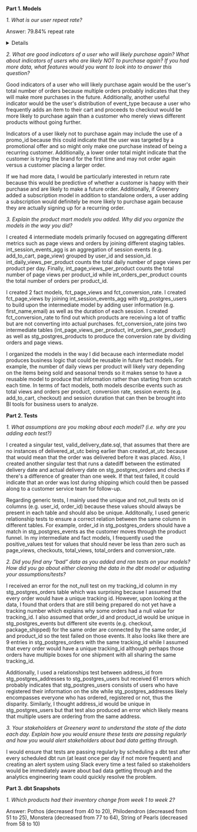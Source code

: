 **Part 1. Models**

*1. What is our user repeat rate?* 

Answer: 79.84% repeat rate

<details>


```sql

with orders_cohort as (

    select user_id
    , count(distinct(order_id)) as user_orders
    from dev_db.dbt_kevinhannon95gmailcom.stg_postgres_orders
    group by 1
)

, users_bucket as (

    select
        user_id
        , (user_orders = 1)::int as has_one_purchase
        , (user_orders = 2)::int as has_two_purchases
        , (user_orders = 3)::int as has_three_purchases
        , (user_orders >= 2)::int as has_two_plus_purchases
    from orders_cohort
)

select
    sum(has_one_purchase) as one_purchase
    , sum(has_two_purchases) as two_purchases
    , sum(has_three_purchases) as three_purchases
    , sum(has_two_plus_purchases) as two_plus_purchases
    , count(distinct user_id) as num_users_w_purchase
    , div0(two_plus_purchases, num_users_w_purchase) as repeat_rate
from users_bucket

```

</details>

*2. What are good indicators of a user who will likely purchase again? What about indicators of users who are likely NOT to purchase again? If you had more data, what features would you want to look into to answer this question?*

Good indicators of a user who will likely purchase again would be the user's total number of orders because multiple orders probably indicates that they will make more purchases in the future. Additionally, another useful indicator would be the user's distribution of event_type because a user who frequently adds an item to their cart and proceeds to checkout would be more likely to purchase again than a customer who merely views different products without going further.

Indicators of a user likely not to purchase again may include the use of a promo_id because this could indicate that the user was targeted by a promotional offer and so might only make one purchase instead of being a recurring customer. Additionally, a lower order total might indicate that the customer is trying the brand for the first time and may not order again versus a customer placing a larger order. 

If we had more data, I would be particularly interested in return rate because this would be predictive of whether a customer is happy with their purchase and are likely to make a future order.  Additionally, if Greenery added a subscription model in addition to standalone orders, a user adding a subscription would definitely be more likely to purchase again because they are actually signing up for a recurring order.

*3. Explain the product mart models you added. Why did you organize the models in the way you did?*

I created 4 intermediate models primarily focused on aggregating different metrics such as page views and orders by joining different staging tables. int_session_events_agg is an aggregation of session events (e.g. add_to_cart, page_view) grouped by user_id and session_id. int_daily_views_per_product counts the total daily number of page views per product per day. Finally, int_page_views_per_product counts the total number of page views per product_id while int_orders_per_product counts the total number of orders per product_id.

I created 2 fact models, fct_page_views and fct_conversion_rate. I created fct_page_views by joining int_session_events_agg with stg_postgres_users to build upon the intermediate model by adding user information (e.g. first_name,email) as well as the duration of each session. I created fct_conversion_rate to find out which products are receiving a lot of traffic but are not converting into actual purchases. fct_conversion_rate joins two intermediate tables (int_page_views_per_product, int_orders_per_product) as well as stg_postgres_products to produce the conversion rate by dividing orders and page views.

I organized the models in the way I did because each intermediate model produces business logic that could be reusable in future fact models. For example, the number of daily views per product will likely vary depending on the items being sold and seasonal trends so it makes sense to have a reusable model to produce that information rather than starting from scratch each time. In terms of fact models, both models describe events such as total views and orders per product, conversion rate, session events (e.g. add_to_cart, checkout) and session duration that can then be brought into BI tools for business users to analyze.

**Part 2. Tests**

*1. What assumptions are you making about each model? (i.e. why are you adding each test?)*

I created a singular test, valid_delivery_date.sql, that assumes that there are no instances of delivered_at_utc being earlier than created_at_utc because that would mean that the order was delivered before it was placed. Also, I created another singular test that runs a datediff between the estimated delivery date and actual delivery date on stg_postgres_orders and checks if there's a difference of greater than one week. If that test failed, it could indicate that an order was lost during shipping which could then be passed along to a customer service team for follow-up.

Regarding generic tests, I mainly used the unique and not_null tests on id columns (e.g. user_id, order_id) because these values should always be present in each table and should also be unique. Additonally, I used generic relationship tests to ensure a correct relation between the same column in different tables. For example, order_id in stg_postgres_orders should have a match in stg_postgres_events as the customer moves through the product funnel. In my intermediate and fact models, I frequently used the positive_values test for values that should never be less than zero such as page_views, checkouts, total_views, total_orders and conversion_rate.

*2. Did you find any “bad” data as you added and ran tests on your models? How did you go about either cleaning the data in the dbt model or adjusting your assumptions/tests?*

I received an error for the not_null test on my tracking_id column in my stg_postgres_orders table which was surprising because I assumed that every order would have a unique tracking id. However, upon looking at the data, I found that orders that are still being prepared do not yet have a tracking number which explains why some orders had a null value for tracking_id. I also assumed that order_id and product_id would be unique in stg_postgres_events but different site events (e.g. checkout, package_shipped) for the same order are connected by the same order_id and product_id so the test failed on those events. It also looks like there are 9 entries in stg_postgres_orders with the same tracking_id while I assumed that every order would have a unique tracking_id although perhaps those orders have multiple boxes for one shipment with all sharing the same tracking_id.

Additionally, I used a relationships test between address_id from stg_postgres_addresses to stg_postgres_users but received 61 errors which probably indicates that stg_postgres_users consists of users who have registered their information on the site while stg_postgres_addresses likely encompasses everyone who has ordered, registered or not, thus the disparity.  Similarly, I thought address_id would be unique in stg_postgres_users but that test also produced an error which likely means that multiple users are ordering from the same address.

*3. Your stakeholders at Greenery want to understand the state of the data each day. Explain how you would ensure these tests are passing regularly and how you would alert stakeholders about bad data getting through.*

I would ensure that tests are passing regularly by scheduling a dbt test after every scheduled dbt run (at least once per day if not more frequent) and creating an alert system using Slack every time a test failed so stakeholders would be immediately aware about bad data getting through and the analytics engineering team could quickly resolve the problem.

**Part 3. dbt Snapshots**

*1. Which products had their inventory change from week 1 to week 2?*

Answer: Pothos (decreased from 40 to 20), Philodendron (decreased from 51 to 25), Monstera (decreased from 77 to 64), String of Pearls (decreased from 58 to 10)